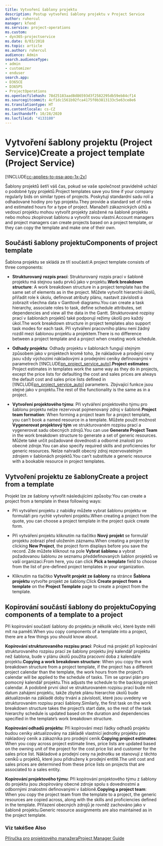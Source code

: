 ```yaml
---
title: Vytvoření šablony projektu
description: Postup vytvoření šablony projektu v Project Service
author: ruhercul
manager: kfend
ms.service: project-operations
ms.custom:
- dyn365-projectservice
ms.date: 8/03/2018
ms.topic: article
ms.author: ruhercul
audience: Admin
search.audienceType:
- admin
- customizer
- enduser
search.app:
- D365CE
- D365PS
- ProjectOperations
ms.openlocfilehash: 78d25183aad8d86593d3f2582295db59eb84cf14
ms.sourcegitcommit: 4cf1dc1561b92fca4175f0b3813133c5e63ce8e6
ms.translationtype: HT
ms.contentlocale: cs-CZ
ms.lasthandoff: 10/28/2020
ms.locfileid: "4133180"
---
```

# <a name="create-a-project-template-project-service"></a><span data-ttu-id="94a4b-103">Vytvoření šablony projektu (Project Service)</span><span class="sxs-lookup"><span data-stu-id="94a4b-103">Create a project template (Project Service)</span></span>

[!INCLUDE[cc-applies-to-psa-app-1x-2x](../includes/cc-applies-to-psa-app-1x-2x.md)]

<span data-ttu-id="94a4b-104">Šablony projektů šetří váš čas, pokud se vaše společnost pravidelně uchází o podobné typy projektů.</span><span class="sxs-lookup"><span data-stu-id="94a4b-104">Project templates save you time if your company regularly bids on similar types of projects.</span></span> <span data-ttu-id="94a4b-105">Poskytují standardní sadu rolí a odhadované hodiny pro typ projektu.</span><span class="sxs-lookup"><span data-stu-id="94a4b-105">They provide a standard set of roles and estimated hours for a type of project.</span></span> <span data-ttu-id="94a4b-106">Manažeři zákaznických účtů a vedoucí projektu mohou vytvořit projekty založené na šabloně projektu nebo mohou zkopírovat šablonu a vytvořit svou vlastní.</span><span class="sxs-lookup"><span data-stu-id="94a4b-106">Account managers and project managers can create projects based on a project template, or they can copy the template and make one of their own.</span></span>  
  
## <a name="components-of-project-template"></a><span data-ttu-id="94a4b-107">Součásti šablony projektu</span><span class="sxs-lookup"><span data-stu-id="94a4b-107">Components of project template</span></span>
 <span data-ttu-id="94a4b-108">Šablona projektu se skládá ze tří součástí:</span><span class="sxs-lookup"><span data-stu-id="94a4b-108">A project template consists of three components:</span></span>  
  
- <span data-ttu-id="94a4b-109">**Strukturovaný rozpis prací**: Strukturovaný rozpis prací v šabloně projektu má stejnou sadu prvků jako v projektu.</span><span class="sxs-lookup"><span data-stu-id="94a4b-109">**Work breakdown structure**: A work breakdown structure in a project template has the same set of elements as in the project.</span></span> <span data-ttu-id="94a4b-110">Můžete vytvořit hierarchii úkolů, přiřadit role k úkolu, definovat atributy plánu, nastavit závislosti a zobrazit všechna data v Ganttově diagramu.</span><span class="sxs-lookup"><span data-stu-id="94a4b-110">You can create a task hierarchy, associate roles to task, define schedule attributes, set dependencies and view all the data in the Gantt.</span></span> <span data-ttu-id="94a4b-111">Strukturované rozpisy prací v šablonách projektů také podporují režimy úkolů pro každý úkol.</span><span class="sxs-lookup"><span data-stu-id="94a4b-111">The work breakdown structure in project templates also support task modes for each task.</span></span> <span data-ttu-id="94a4b-112">Při vytváření pracovního plánu není žádný rozdíl mezi šablonou projektu a projektem.</span><span class="sxs-lookup"><span data-stu-id="94a4b-112">There is no difference between a project template and a project when creating work schedule.</span></span>  
  
- <span data-ttu-id="94a4b-113">**Odhady projektu**: Odhady projektu v šablonách fungují stejným způsobem jako v projektech kromě toho, že nákladové a prodejní ceny jsou vždy výchozími nákladovými a prodejními ceníky definovanými v parametrech [!INCLUDE[pn_project_service_auto](../includes/pn-project-service-auto.md)].</span><span class="sxs-lookup"><span data-stu-id="94a4b-113">**Project estimates**: Project estimates in templates work the same way as they do in projects, except the price lists for defaulting the cost and sales prices are always the default cost and sales price lists defined in [!INCLUDE[pn_project_service_auto](../includes/pn-project-service-auto.md)] parameters.</span></span> <span data-ttu-id="94a4b-114">Zbývající funkce jsou stejné jako v projektu.</span><span class="sxs-lookup"><span data-stu-id="94a4b-114">The rest of the functionality is the same as in a project.</span></span>  
  
- <span data-ttu-id="94a4b-115">**Vytvoření projektového týmu**: Při vytváření projektového týmu pro šablonu projektu nelze rezervovat pojmenovaný zdroj v šabloně.</span><span class="sxs-lookup"><span data-stu-id="94a4b-115">**Project team formation**: When forming a project team for a project template, you can’t book a named resource in a template.</span></span> <span data-ttu-id="94a4b-116">Můžete použít možnost **Vygenerovat projektový tým** ve strukturovaném rozpisu prací a vygenerovat sadu obecných zdrojů.</span><span class="sxs-lookup"><span data-stu-id="94a4b-116">You can use **Generate Project Team** in the work breakdown structure to generate a set of generic resources.</span></span> <span data-ttu-id="94a4b-117">Můžete také určit požadované dovednosti a odborné znalosti pro obecné zdroje.</span><span class="sxs-lookup"><span data-stu-id="94a4b-117">You can also specify required skills and proficiencies for generic resources.</span></span> <span data-ttu-id="94a4b-118">Nelze nahradit obecný zdroj rezervovatelným zdrojem v šablonách projektů.</span><span class="sxs-lookup"><span data-stu-id="94a4b-118">You can’t substitute a generic resource with a bookable resource in project templates.</span></span>  
  
## <a name="create-a-project-from-a-template"></a><span data-ttu-id="94a4b-119">Vytvoření projektu ze šablony</span><span class="sxs-lookup"><span data-stu-id="94a4b-119">Create a project from a template</span></span>  
 <span data-ttu-id="94a4b-120">Projekt lze ze šablony vytvořit následujícími způsoby:</span><span class="sxs-lookup"><span data-stu-id="94a4b-120">You can create a project from a template in these following ways:</span></span>  
  
-   <span data-ttu-id="94a4b-121">Při vytváření projektu z nabídky můžete vybrat šablonu projektu ve formuláři pro rychlé vytvoření projektu.</span><span class="sxs-lookup"><span data-stu-id="94a4b-121">When creating a project from the quote, you can choose a project template in the project quick create form.</span></span>  
  
-   <span data-ttu-id="94a4b-122">Při vytváření projektu kliknutím na tlačítko **Nový projekt** se formulář projektu zobrazí před uložením záznamu.</span><span class="sxs-lookup"><span data-stu-id="94a4b-122">When creating a project by clicking **New Project**, the project form displays before you save the record.</span></span> <span data-ttu-id="94a4b-123">Zde můžete kliknout na pole **Vybrat šablonu** a vybrat požadovanou šablonu ze seznamu předdefinovaných šablon projektů ve vaší organizaci.</span><span class="sxs-lookup"><span data-stu-id="94a4b-123">From here, you can click **Pick a template** field to choose from the list of pre-defined project templates in your organization.</span></span>  
  
-   <span data-ttu-id="94a4b-124">Kliknutím na tlačítko **Vytvořit projekt ze šablony** na stránce **Šablona projektu** vytvořte projekt ze šablony.</span><span class="sxs-lookup"><span data-stu-id="94a4b-124">Click **Create project from a template** on the **Project Template** page to create a project from the template.</span></span>  
  
## <a name="copying-components-of-a-template-to-a-project"></a><span data-ttu-id="94a4b-125">Kopírování součástí šablony do projektu</span><span class="sxs-lookup"><span data-stu-id="94a4b-125">Copying components of a template to a project</span></span>  
 <span data-ttu-id="94a4b-126">Při kopírování součástí šablony do projektu je několik věcí, které byste měli mít na paměti.</span><span class="sxs-lookup"><span data-stu-id="94a4b-126">When you copy components of a template into a project, there are a few things you should know about.</span></span>  
  
 <span data-ttu-id="94a4b-127">**Kopírování strukturovaného rozpisu prací**: Pokud má projekt při kopírování strukturovaného rozpisu prací ze šablony projektu jiný kalendář projektu než šablona, bude v plánu úkolů použita pracovní doba z kalendáře projektu.</span><span class="sxs-lookup"><span data-stu-id="94a4b-127">**Copying a work breakdown structure**: When you copy the work breakdown structure from a project template, if the project has a different project calendar than the template, the work hours from the project’s calendar will be applied to the schedule of tasks.</span></span> <span data-ttu-id="94a4b-128">Tím se upraví plán pro pomocný kalendář projektu.</span><span class="sxs-lookup"><span data-stu-id="94a4b-128">This adjusts the schedule to the backing project calendar.</span></span> <span data-ttu-id="94a4b-129">A podobně první úkol ve strukturovaném rozpisu prací bude mít datum zahájení projektu, takže zbytek plánu hierarchie úkolů bude aktualizován na základě doby trvání a závislostí, které jsou uvedeny ve strukturovaném rozpisu prací šablony.</span><span class="sxs-lookup"><span data-stu-id="94a4b-129">Similarly, the first task on the work breakdown structure takes the project’s start date, so the rest of the task hierarchy schedule is updated based on the duration and dependencies specified in the template’s work breakdown structure.</span></span>  
  
 <span data-ttu-id="94a4b-130">**Kopírování odhadů projektu**: Při kopírování mezi řádky odhadů projektu budou ceníky aktualizovány na základě vlastnící jednotky projektu pro nákladový ceník a zákazníka pro prodejní ceník.</span><span class="sxs-lookup"><span data-stu-id="94a4b-130">**Copying project estimates**: When you copy across project estimate lines, price lists are updated based on the owning unit of the project for the cost price list and customer for the sales price list.</span></span> <span data-ttu-id="94a4b-131">Nákladové a prodejní ceny na jednotku se stanovují z těchto ceníků u projektů, které jsou přidruženy k prodejní entitě.</span><span class="sxs-lookup"><span data-stu-id="94a4b-131">The unit cost and sales prices are determined from these price lists on projects that are associated to a sales entity.</span></span>  
  
 <span data-ttu-id="94a4b-132">**Kopírování projektového týmu**: Při kopírování projektového týmu z šablony do projektu jsou zkopírovány obecné zdroje spolu s dovednostmi a odbornými znalostmi definovanými v šabloně.</span><span class="sxs-lookup"><span data-stu-id="94a4b-132">**Copying a project team**: When you copy the project team from the template to a project, the generic resources are copied across, along with the skills and proficiencies defined in the template.</span></span> <span data-ttu-id="94a4b-133">Přiřazení obecných zdrojů je rovněž zachováno jako v šabloně projektu.</span><span class="sxs-lookup"><span data-stu-id="94a4b-133">Generic resource assignments are also maintained as in the project template.</span></span>  
  
### <a name="see-also"></a><span data-ttu-id="94a4b-134">Viz také</span><span class="sxs-lookup"><span data-stu-id="94a4b-134">See Also</span></span>  
 [<span data-ttu-id="94a4b-135">Příručka pro projektového manažera</span><span class="sxs-lookup"><span data-stu-id="94a4b-135">Project Manager Guide</span></span>](../psa/project-manager-guide.md)
